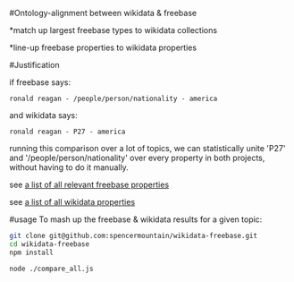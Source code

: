 
#Ontology-alignment between wikidata & freebase

*match up largest freebase types to wikidata collections

*line-up freebase properties to wikidata properties


#Justification

if freebase says:
````
ronald reagan - /people/person/nationality - america
````
and wikidata says:
````
ronald reagan - P27 - america
````

running this comparison over a lot of topics, we can statistically unite 'P27' and '/people/person/nationality' over every property in both projects, without having to do it manually.


see [a list of all relevant freebase properties](https://docs.google.com/spreadsheets/d/1USoyyvgouOK8t7PjtP_yveVbKM2WZI64lhtvhG0oj3Y/edit#gid=0)


see [a list of all wikidata properties](https://www.wikidata.org/wiki/Wikidata:List_of_properties/all)

#usage
To mash up the freebase & wikidata results for a given topic:
````bash
git clone git@github.com:spencermountain/wikidata-freebase.git
cd wikidata-freebase
npm install
````

````bash
node ./compare_all.js
````